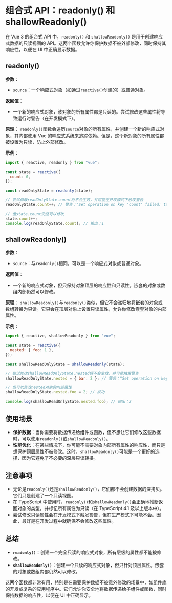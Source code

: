 # 组合式 API：readonly() 和 shallowReadonly()

在 Vue 3 的组合式 API 中，`readonly()` 和 `shallowReadonly()` 是用于创建响应式数据的只读视图的 API。这两个函数允许你保护数据不被外部修改，同时保持其响应性，以便在 UI 中正确显示数据。

## readonly()

**参数**：

- `source`：一个响应式对象（如通过`reactive()`创建的）或普通对象。

**返回值**：

- 一个新的响应式对象，该对象的所有属性都是只读的。尝试修改这些属性将导致运行时警告（在开发模式下）。

**原理**：
`readonly()`函数会遍历`source`对象的所有属性，并创建一个新的响应式对象，其内部使用 Vue 的响应式系统来追踪依赖。但是，这个新对象的所有属性都被设置为只读，防止外部修改。

**示例**：

```javascript
import { reactive, readonly } from "vue";

const state = reactive({
  count: 0,
});

const readOnlyState = readonly(state);

// 尝试修改readOnlyState.count将不会生效，并可能在开发模式下触发警告
readOnlyState.count++; // 警告："Set operation on key 'count' failed: target is readonly."

// 但state.count仍然可以修改
state.count++;
console.log(readOnlyState.count); // 输出：1
```

## shallowReadonly()

**参数**：

- `source`：与`readonly()`相同，可以是一个响应式对象或普通对象。

**返回值**：

- 一个新的响应式对象，但只保持对象顶层的响应性和只读性。嵌套的对象或数组内部仍然可以修改。

**原理**：
`shallowReadonly()`与`readonly()`类似，但它不会递归地将嵌套的对象或数组转换为只读。它只会在顶层对象上设置只读属性，允许你修改嵌套对象的内部属性。

**示例**：

```javascript
import { reactive, shallowReadonly } from "vue";

const state = reactive({
  nested: { foo: 1 },
});

const shallowReadOnlyState = shallowReadonly(state);

// 尝试修改shallowReadOnlyState.nested将不会生效，并可能触发警告
shallowReadOnlyState.nested = { bar: 2 }; // 警告："Set operation on key 'nested' failed: target is readonly."

// 但可以修改nested对象的内部属性
shallowReadOnlyState.nested.foo = 2; // 成功

console.log(shallowReadOnlyState.nested.foo); // 输出：2
```

## 使用场景

- **保护数据**：当你需要将数据传递给组件或函数，但不想让它们修改这些数据时，可以使用`readonly()`或`shallowReadonly()`。
- **性能优化**：在某些情况下，你可能不需要对象内部所有属性的响应性，而只是想保护顶层属性不被修改。这时，`shallowReadonly()`可能是一个更好的选择，因为它避免了不必要的深层只读转换。

## 注意事项

- 无论是`readonly()`还是`shallowReadonly()`，它们都不会创建数据的深拷贝。它们只是创建了一个只读视图。
- 在 TypeScript 中使用时，`readonly()`和`shallowReadonly()`会正确地推断返回对象的类型，并标记所有属性为只读（在 TypeScript 4.1 及以上版本中）。
- 尝试修改只读属性会在开发模式下触发警告，但在生产模式下可能不会。因此，最好是在开发过程中就确保不会修改这些属性。

## 总结

- **`readonly()`**：创建一个完全只读的响应式对象，所有层级的属性都不能被修改。
- **`shallowReadonly()`**：创建一个只读的响应式对象，但只针对顶层属性。嵌套的对象或数组内部仍然可以修改。

这两个函数都非常有用，特别是在需要保护数据不被意外修改的场景中，如组件库的开发或复杂的应用程序中。它们允许你安全地将数据传递给子组件或函数，同时保持数据的响应性，以便在 UI 中正确显示。
